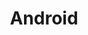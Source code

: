 ---
title: "Android"
seotitle: "Android - Log Horizon"
description: "Tutorial seputar sistem operasi android."
---